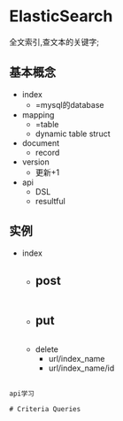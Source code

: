 # ElasticSearch

全文索引,查文本的关键字;

## 基本概念

* index
  + =mysql的database
* mapping
  + =table
  + dynamic table struct
* document
  + record
* version
  + 更新+1
* api
  + DSL
  + resultful

## 实例

* index
  + post
    - 
    ```json
    ```
  + put
    - 
    ```json
    ```
  + delete
    - url/index_name
    - url/index_name/id

```

api学习

# Criteria Queries

```